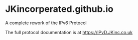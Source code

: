 # JKincorperated.github.io
A complete rework of the IPv6 Protocol

The full protocol documentation is at https://IPvD.JKinc.co.uk
